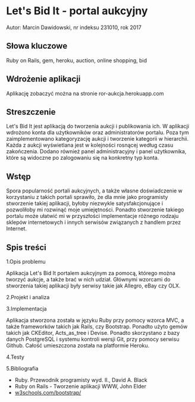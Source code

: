 # Let's Bid It - portal aukcyjny

Autor: Marcin Dawidowski, nr indeksu 231010, rok 2017

## Słowa kluczowe

Ruby on Rails, gem, heroku, auction, online shopping, bid

## Wdrożenie aplikacji

Aplikację zobaczyć można na stronie ror-aukcja.herokuapp.com

## Streszczenie

Let's Bid It jest aplikacją do tworzenia aukcji i publikowania ich. W aplikacji wdrożono konta dla użytkowników oraz administratorów portalu. Poza tym zaimplementowano kategoryzację aukcji i tworzenie kategorii w hierarchii. Każda z aukcji wyświetlana jest w kolejności rosnącej według czasu zakończenia. Dodano również panel administracyjny i panel użytkownika, które są widoczne po zalogowaniu się na konkretny typ konta.

## Wstęp

Spora popularność portali aukcyjnych, a także własne doświadczenie w korzystaniu z takich portali sprawiło, że dla mnie jako programisty stworzenie takiej aplikacji, byłoby niezwykle satysfakcjonujące i pozwoliłoby mi rozwinąć moje umiejętności. Ponadto stworzenie takiego portalu może ułatwić mi w przyszłości implementacje różnego rodzaju sklepów internetowych i innych serwisów związanych z handlem przez Internet.

## Spis treści

1.Opis problemu

 Aplikacja Let's Bid It portalem aukcyjnym za pomocą, którego można tworzyć aukcje, a także brać w nich udział. Głównymi wzorcami do stworzenia takiej aplikacji były serwisy takie jak Allegro, eBay czy OLX.

2.Projekt i analiza

3.Implementacja

 Aplikacja stworzona została w języku Ruby przy pomocy wzorca MVC, a także frameworków takich jak Rails, czy Bootstrap. Ponadto użyto gemów takich jak CKEditor, Acts_as_tree i Devise. Ponadto skorzystano z bazy danych PostgreSQL i systemu kontroli wersji Git, przy pomocy serwisu Github. Całość umieszczona została na platformie Heroku.

4.Testy

5.Bibliografia

- Ruby. Przewodnik programisty wyd. II., David A. Black
- Ruby on Rails - Tworzenie aplikacji WWW, John Elder
- [w3schools.com/bootstrap/](https://www.w3schools.com/bootstrap/)
